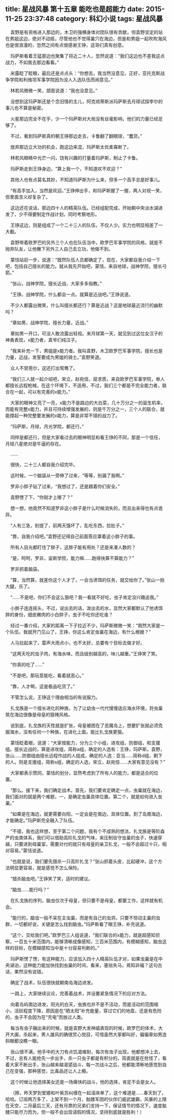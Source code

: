 title: 星战风暴 第十五章 能吃也是超能力
date: 2015-11-25 23:37:48
category: 科幻小说
tags: 星战风暴
---
&nbsp;&nbsp;&nbsp;&nbsp;袁野是有资格进入那边的，木卫的强横身体对团队很有贡献，但袁野坚定的站在男姐这边，绝对不动摇，尽管他也不觉得巢穴在海边，但是和男姐一起吹吹海风也是很浪漫的，忽然之间有点很感谢王铮，这哥们真有创意。

&nbsp;&nbsp;&nbsp;&nbsp;玛萨斯看着王猛那边也聚集了将近二十人，忽然说道：“我们这边也不差我这点战力，不如我去那边看看。”

&nbsp;&nbsp;&nbsp;&nbsp;米露眨了眨眼，最后还是点点头：“你想去，我当然没意见，正好，亚托克斯战争学院和利维坦军事学院因为没人入选队伍而闹意见。”

&nbsp;&nbsp;&nbsp;&nbsp;林若风微微一笑，颌首说道：“我也没意见。”

&nbsp;&nbsp;&nbsp;&nbsp;没想到这玛萨斯还是个念旧情的主儿，阿克琉蒂斯派玛萨斯去月球试探李尔的事儿也不算是秘密。

&nbsp;&nbsp;&nbsp;&nbsp;火星那边完全不在乎，少一个玛萨斯对大局没有丝毫影响，他们的力量已经足够了。

&nbsp;&nbsp;&nbsp;&nbsp;不过，看到玛萨斯真的朝王铮那边走去，卡鲁翻了翻眼球，“蠢货。”

&nbsp;&nbsp;&nbsp;&nbsp;放弃那边立大功的机会，跑这边来混，玛萨斯太优柔寡断了。

&nbsp;&nbsp;&nbsp;&nbsp;林若风眼睛中光芒一闪，饶有兴趣的打量着玛萨斯，制止了卡鲁。

&nbsp;&nbsp;&nbsp;&nbsp;玛萨斯走到王铮身边，“算上我一个，不知道欢不欢迎？”

&nbsp;&nbsp;&nbsp;&nbsp;其他人也有点莫名其妙，不知道玛萨斯为什么来，但多一个高手总是好事儿。

&nbsp;&nbsp;&nbsp;&nbsp;“有高手加入，当然是欢迎。”王铮伸出手，和玛萨斯握了一握，两人对视一笑，但里面含义却复杂了。

&nbsp;&nbsp;&nbsp;&nbsp;这边还在说话，那边四十人的精英队伍。已经组配完成，开始朝中央淡水湖进发了，少不得要制定作战计划，同时考察地形。

&nbsp;&nbsp;&nbsp;&nbsp;王铮这边，则是组成了一个二十三人的队伍，不仅人少。实力也明显相差了一大截。

&nbsp;&nbsp;&nbsp;&nbsp;袁野带着欧罗巴的另外三个人也在队伍当中，欧罗巴军事学院的风格，就是不抛弃队友，让他撇下另外三人自己去立功，他做不到。

&nbsp;&nbsp;&nbsp;&nbsp;蒙恬站前一步，说道：“既然队伍人员都确定了，现在，大家都自我介绍一下吧，包括自己擅长的能力。就从我先开始吧，蒙恬，来自地球，战神学院，擅长弓箭。”

&nbsp;&nbsp;&nbsp;&nbsp;“张山，战神学院，擅长近战，大家多多指教。”

&nbsp;&nbsp;&nbsp;&nbsp;“王铮。战神学院，什么都会一点。就算是近战吧。”王铮说道。

&nbsp;&nbsp;&nbsp;&nbsp;不少人都露出微笑，什么叫擅长都还行？算是近战？这是地球最近流行的幽默吗？

&nbsp;&nbsp;&nbsp;&nbsp;“章如男，战神学院，擅长力量，近战。”

&nbsp;&nbsp;&nbsp;&nbsp;章如男一开口，可没人敢流露出轻视。来月球第一天，就见到过这位女汉子的神勇表现，x能力者，真爷们纯汉子。

&nbsp;&nbsp;&nbsp;&nbsp;“我来补充一下，男姐是x能力者。我叫袁野，木卫欧罗巴军事学院，擅长也是力量，近战，发誓要成为男姐的骑士。”袁野笑道。

&nbsp;&nbsp;&nbsp;&nbsp;众人不禁莞尔，这还打出鸳鸯了。

&nbsp;&nbsp;&nbsp;&nbsp;“我们三人就一起介绍吧，宋立，赵宛信，屈求质，来自欧罗巴军事学院，单人都擅长远程枪械，在这个环境下，不适用，不过，我们三个都是不完全能力者，联合在一起，可以有完善的x能力。”

&nbsp;&nbsp;&nbsp;&nbsp;大家的眼神又亮了一亮，x能力不是路边的大白菜，几十万分之一的诞生机率，而能有完整x能力，并且可持续增强发展的，则是千万分之一，三个人的联合，就能撑起一种完整要发展的x能力，算是非常不错的战力了。

&nbsp;&nbsp;&nbsp;&nbsp;“玛萨斯，月球，月光学院，都还行。”

&nbsp;&nbsp;&nbsp;&nbsp;同样是都还行，但是大家看过去的眼神明显和看王铮的不同，那是一个信任，月球八星绝对是牛逼的存在。

&nbsp;&nbsp;&nbsp;&nbsp;……

&nbsp;&nbsp;&nbsp;&nbsp;很快，二十三人都自我介绍完毕。

&nbsp;&nbsp;&nbsp;&nbsp;这时候，一个脑袋从一旁伸了过来，“等等，别漏了我啊。”

&nbsp;&nbsp;&nbsp;&nbsp;罗非小胖子钻了过来，“我想过了，还是跟着你们安全。”

&nbsp;&nbsp;&nbsp;&nbsp;袁野愣了下，“你刚才上哪了？”

&nbsp;&nbsp;&nbsp;&nbsp;想一想，他竟然不知道罗非这小胖子是什么时候消失的，而且出来得也有点诡异。

&nbsp;&nbsp;&nbsp;&nbsp;“人有三急，别提了，前两天饿坏了，乱吃东西，拉肚子。”

&nbsp;&nbsp;&nbsp;&nbsp;“靠，自我介绍吧。”袁野还记得自己前面答应罩着这小胖子的事。

&nbsp;&nbsp;&nbsp;&nbsp;所有人目光都盯住了胖子，这胖子能有用处？还是来凑人数的？

&nbsp;&nbsp;&nbsp;&nbsp;“是，呵呵，罗非，宙斯学院，能力嘛……跑得快算不算能力？”

&nbsp;&nbsp;&nbsp;&nbsp;罗非抓着脑袋。

&nbsp;&nbsp;&nbsp;&nbsp;“算，当然算，就差你这个人才了，一会当诱饵的任务，就交给你了。”张山一拍大腿，乐了。

&nbsp;&nbsp;&nbsp;&nbsp;“……不是吧，你们不会这么狠吧？我一看就不好吃，虫子肯定没兴趣追我。”

&nbsp;&nbsp;&nbsp;&nbsp;小胖子连连摇头，不过，说出去的话，泼出去的水，显然大家都默认了他诱饵胖的身份，细皮嫩肉的小白胖子，虫子不吃你还吃谁？

&nbsp;&nbsp;&nbsp;&nbsp;经过一番介绍，大家的距离一下子拉近不少，玛萨斯微微一笑：“既然大家是一个队伍，我就开门见山了，王铮，你这么肯定虫巢在海边，有什么根据？”

&nbsp;&nbsp;&nbsp;&nbsp;人马拉起来了，雷声大雨点小，也不太好，总要有个目标去做才好。

&nbsp;&nbsp;&nbsp;&nbsp;“这两天吃的虫子肉，有海水味，而且级别越高的，味儿越重。”王铮笑了笑。

&nbsp;&nbsp;&nbsp;&nbsp;“你真的吃了……”

&nbsp;&nbsp;&nbsp;&nbsp;“不是吧，那玩意能吃，看着就恶心。”

&nbsp;&nbsp;&nbsp;&nbsp;“靠，人才啊，这是极品吃货了。”

&nbsp;&nbsp;&nbsp;&nbsp;不管怎么说，王铮这个理由相当的有说服力。

&nbsp;&nbsp;&nbsp;&nbsp;扎戈族是一个擅长进化的种族，为了让幼虫一代代慢慢适应海水环境，将虫巢筑在海边很像是母皇的狠辣风格。

&nbsp;&nbsp;&nbsp;&nbsp;说到底，扎戈族的天性就是扩张，母皇被困在了恶魔岛上，想要扩张就必须克服海水，没有任何一个种族，在进化上面。能比扎戈族更狠。

&nbsp;&nbsp;&nbsp;&nbsp;蒙恬眨着眼，说道：“大家按能力，分为三个小组，进攻组，防御组，和支援组。擅长近战的，算是进攻组，简称a组，确定的人选有：王铮，玛萨斯，袁野，张山……防御组由擅长远程作战的人组成，确定的人选：亚当……简称d组，剩下的人。则是支援组，简称s组，确定的人选，宋立，赵宛信……大家有意见没有？”

&nbsp;&nbsp;&nbsp;&nbsp;大家都表示赞同，蒙恬的划分，显然考虑到了所有人的能力，都是适合的位置。

&nbsp;&nbsp;&nbsp;&nbsp;“那么。接下来，我们确定战术。首先，我们要肯定确定一点，虫巢就在海边，我们面对的就是两个难题，一，是确定虫巢具体位置。第二个，就是如何进入虫巢。”

&nbsp;&nbsp;&nbsp;&nbsp;“如果是在海边，就更需要向阳，一定会是在南边，具体位置。到了岛南海边，才能确定。”玛萨斯完全融入了队伍。

&nbsp;&nbsp;&nbsp;&nbsp;“不错，我也这样想，至于第二个问题，我有个不成熟的想法，扎戈族是等阶森严的虫类体系，我们可以借助高阶扎戈的气味，来压制驻守虫巢的虫子，快速穿越，只要进到母巢室，需要对付的就只有母皇的亲卫扎戈，一般不会超过十只，相对容易。”蒙恬说道。

&nbsp;&nbsp;&nbsp;&nbsp;“也就是说，我们要先猎杀一只高阶扎戈？”张山抓着头皮，比起硬冲，这个方法明显更容易，就是感觉不怎么保险。

&nbsp;&nbsp;&nbsp;&nbsp;“猎杀脑虫吧。”王铮笑了笑，适时的建议。

&nbsp;&nbsp;&nbsp;&nbsp;“脑虫……能行吗？”

&nbsp;&nbsp;&nbsp;&nbsp;在扎戈族的序列，脑虫仅次于母皇，但只要不是母皇，都要工作，这样就有机会。

&nbsp;&nbsp;&nbsp;&nbsp;“能行的，脑虫一般不呆在主虫巢，而是有自己的虫洞，只要不惊动主巢的虫群，一切都好说，关键是怎么找到脑虫。”玛萨斯看了眼王铮，补充说道。

&nbsp;&nbsp;&nbsp;&nbsp;“这个，交给我们吧。”欧罗巴三人组说道，“我们联合的x能力，就是超感知侦察，一百五十米范围内，能够清晰成像感知，三百米范围内，有模糊感知，脑虫这样的目标，在模糊感知当中是十分容易判断的。”

&nbsp;&nbsp;&nbsp;&nbsp;玛萨斯愣了愣，有这种能力，应该加入四十人精英队伍才对，如果虫巢是在中央湖泊，这种能力能加快找到虫巢的时间，看来，塞翁失马，焉知非福？这句古话，果然没有说错。

&nbsp;&nbsp;&nbsp;&nbsp;确定了战术，队伍很快就朝南岛海边进发。

&nbsp;&nbsp;&nbsp;&nbsp;一路上，大家继续议论，完善着战术，并设置紧急情况下的应对方法。

&nbsp;&nbsp;&nbsp;&nbsp;向着岛屿南边进发，阳光的白天，虫族也并不是不活动，而是活动的范围缩小，活跃程度下降，原因是在“晒太阳”补充能量，穿过它们的地盘，还是有危险的，虫子不会因为在“充电”而放过人类。

&nbsp;&nbsp;&nbsp;&nbsp;每当有虫子蹦出来的时候，就是袁野大发神威表现的时候，欧罗巴的体术，大开大阖，杀起来，男人雄风的确很赏心悦目，可惜虽然大家都叫好，偏偏章如男连斜眼都没瞧一眼。

&nbsp;&nbsp;&nbsp;&nbsp;张山很不满，他手中的大刀有点饥渴难耐，每次有虫子出现，他都想冲上去，不过，总有人能抢先一步出手，杀一只虫子都是有积分的，简直就是在抢怪了，看着大家不断出手，张山越来越渴望战斗，每一次战斗之后，他都能清晰地感觉到自己在变强，那种感觉，比毒品还让人上瘾。

&nbsp;&nbsp;&nbsp;&nbsp;这个时候让他选择美女还是一场痛快的战斗，他的选择，肯定不会是女人。

&nbsp;&nbsp;&nbsp;&nbsp;（擦，昨天梦到爱娜和叶紫苏纠缠在一起滚床单了，这个难道是……春天到了，哈哈。订阅两万多了，上架不到一个月，骷髅军团的伙伴们威武雄霸，风暴的上限在天空，二月最后三天，还有月票的兄弟们支持一下，保证情节的情况下，速度骷髅只能尽力而为，但一般不会出现请假的情况，坚持到底就是胜利！）